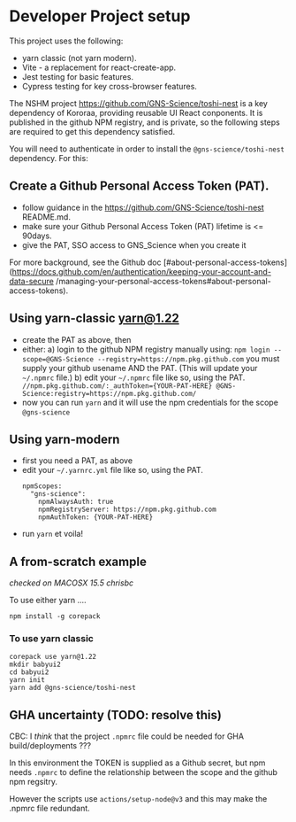 # Developer Project setup

This project uses the following:

- yarn classic (not yarn modern).
- Vite - a replacement for react-create-app.
- Jest testing for basic features.
- Cypress testing for key cross-browser features.

The NSHM project https://github.com/GNS-Science/toshi-nest is a key dependency of Kororaa, providing reusable
UI React conponents. It is published in the github NPM registry, and is private, so the following steps are
required to get this dependency satisfied.

You will need to authenticate in order to install the `@gns-science/toshi-nest` dependency. For this:

## Create a Github Personal Access Token (PAT).

- follow guidance in the https://github.com/GNS-Science/toshi-nest README.md.
- make sure your Github Personal Access Token (PAT) lifetime is <= 90days.
- give the PAT, SSO access to GNS_Science when you create it

For more background, see the Github doc [#about-personal-access-tokens]
(https://docs.github.com/en/authentication/keeping-your-account-and-data-secure
/managing-your-personal-access-tokens#about-personal-access-tokens).

## Using yarn-classic yarn@1.22

- create the PAT as above, then
- either:
  a) login to the github NPM registry manually using:
  `npm login --scope=@GNS-Science --registry=https://npm.pkg.github.com`
  you must supply your github usename AND the PAT. (This will update your `~/.npmrc` file.)
  b) edit your `~/.npmrc` file like so, using the PAT.
  `     //npm.pkg.github.com/:_authToken={YOUR-PAT-HERE}
@GNS-Science:registry=https://npm.pkg.github.com/`
- now you can run `yarn` and it will use the npm credentials for the scope `@gns-science`

## Using yarn-modern

- first you need a PAT, as above
- edit your `~/.yarnrc.yml` file like so, using the PAT.
  ```
  npmScopes:
    "gns-science":
      npmAlwaysAuth: true
      npmRegistryServer: https://npm.pkg.github.com
      npmAuthToken: {YOUR-PAT-HERE}
  ```
- run `yarn` et voila!

## A from-scratch example

_checked on MACOSX 15.5 chrisbc_

To use either yarn ....

```
npm install -g corepack
```

### To use yarn classic

```
corepack use yarn@1.22
mkdir babyui2
cd babyui2
yarn init
yarn add @gns-science/toshi-nest
```

## GHA uncertainty (TODO: resolve this)

CBC: I _think_ that the project `.npmrc` file could be needed for GHA build/deployments ???

In this environment the TOKEN is supplied as a Github secret, but npm needs
`.npmrc` to define the relationship between the scope and the github npm regsitry.

However the scripts use `actions/setup-node@v3` and this may make the .npmrc file redundant.
